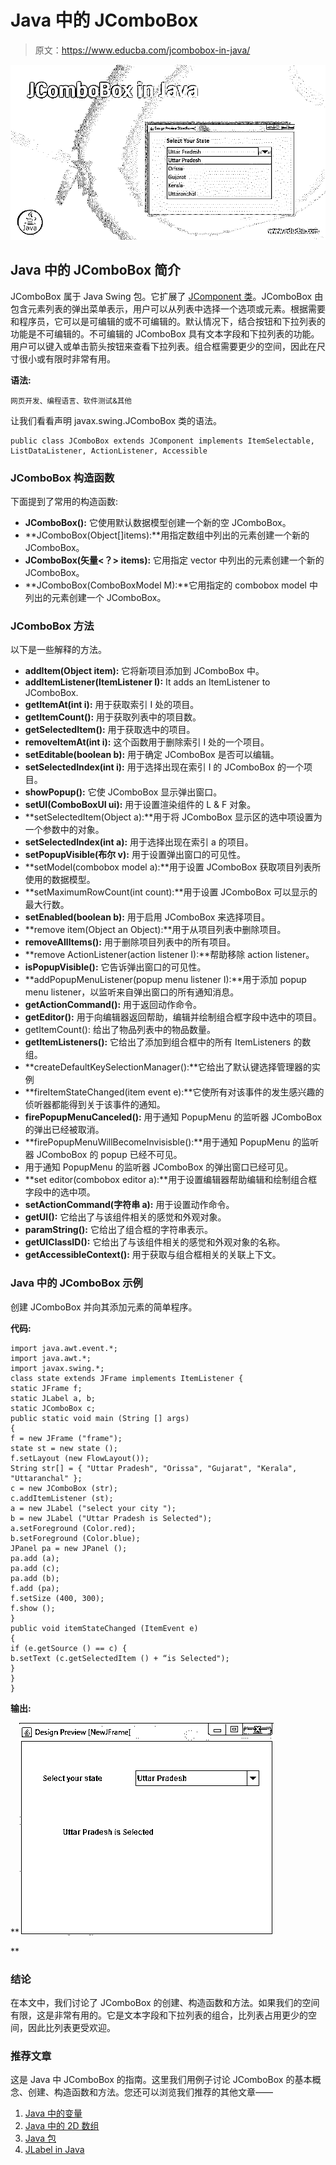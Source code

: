 # Java 中的 JComboBox

> 原文：<https://www.educba.com/jcombobox-in-java/>

![JComboBox in Java](img/046446fb611aad2764bc269010d7259f.png)



## Java 中的 JComboBox 简介

JComboBox 属于 Java Swing 包。它扩展了 [JComponent 类](https://www.educba.com/jcomponent-in-java/)。JComboBox 由包含元素列表的弹出菜单表示，用户可以从列表中选择一个选项或元素。根据需要和程序员，它可以是可编辑的或不可编辑的。默认情况下，结合按钮和下拉列表的功能是不可编辑的。不可编辑的 JComboBox 具有文本字段和下拉列表的功能。用户可以键入或单击箭头按钮来查看下拉列表。组合框需要更少的空间，因此在尺寸很小或有限时非常有用。

**语法:**

<small>网页开发、编程语言、软件测试&其他</small>

让我们看看声明 javax.swing.JComboBox 类的语法。

```
public class JComboBox extends JComponent implements ItemSelectable, ListDataListener, ActionListener, Accessible
```

### JComboBox 构造函数

下面提到了常用的构造函数:

*   **JComboBox():** 它使用默认数据模型创建一个新的空 JComboBox。
*   **JComboBox(Object[]items):**用指定数组中列出的元素创建一个新的 JComboBox。
*   **JComboBox(矢量<？> items):** 它用指定 vector 中列出的元素创建一个新的 JComboBox。
*   **JComboBox(ComboBoxModel M):**它用指定的 combobox model 中列出的元素创建一个 JComboBox。

### JComboBox 方法

以下是一些解释的方法。

*   **addItem(Object item):** 它将新项目添加到 JComboBox 中。
*   **addItemListener(ItemListener I):** It adds an ItemListener to JComboBox.
*   **getItemAt(int i):** 用于获取索引 I 处的项目。
*   **getItemCount():** 用于获取列表中的项目数。
*   **getSelectedItem():** 用于获取选中的项目。
*   **removeItemAt(int i):** 这个函数用于删除索引 I 处的一个项目。
*   **setEditable(boolean b):** 用于确定 JComboBox 是否可以编辑。
*   **setSelectedIndex(int i):** 用于选择出现在索引 I 的 JComboBox 的一个项目。
*   **showPopup():** 它使 JComboBox 显示弹出窗口。
*   **setUI(ComboBoxUI ui):** 用于设置渲染组件的 L & F 对象。
*   **setSelectedItem(Object a):**用于将 JComboBox 显示区的选中项设置为一个参数中的对象。
*   **setSelectedIndex(int a):** 用于选择出现在索引 a 的项目。
*   **setPopupVisible(布尔 v):** 用于设置弹出窗口的可见性。
*   **setModel(combobox model a):**用于设置 JComboBox 获取项目列表所使用的数据模型。
*   **setMaximumRowCount(int count):**用于设置 JComboBox 可以显示的最大行数。
*   **setEnabled(boolean b):** 用于启用 JComboBox 来选择项目。
*   **remove item(Object an Object):**用于从项目列表中删除项目。
*   **removeAllItems():** 用于删除项目列表中的所有项目。
*   **remove ActionListener(action listener I):**帮助移除 action listener。
*   **isPopupVisible():** 它告诉弹出窗口的可见性。
*   **addPopupMenuListener(popup menu listener I):**用于添加 popup menu listener，以监听来自弹出窗口的所有通知消息。
*   **getActionCommand():** 用于返回动作命令。
*   **getEditor():** 用于向编辑器返回帮助，编辑并绘制组合框字段中选中的项目。
*   getItemCount(): 给出了物品列表中的物品数量。
*   **getItemListeners():** 它给出了添加到组合框中的所有 ItemListeners 的数组。
*   **createDefaultKeySelectionManager():**它给出了默认键选择管理器的实例
*   **fireItemStateChanged(item event e):**它使所有对该事件的发生感兴趣的侦听器都能得到关于该事件的通知。
*   **firePopupMenuCanceled():** 用于通知 PopupMenu 的监听器 JComboBox 的弹出已经被取消。
*   **firePopupMenuWillBecomeInvisisble():**用于通知 PopupMenu 的监听器 JComboBox 的 popup 已经不可见。
*   用于通知 PopupMenu 的监听器 JComboBox 的弹出窗口已经可见。
*   **set editor(combobox editor a):**用于设置编辑器帮助编辑和绘制组合框字段中的选中项。
*   **setActionCommand(字符串 a):** 用于设置动作命令。
*   **getUI():** 它给出了与该组件相关的感觉和外观对象。
*   **paramString():** 它给出了组合框的字符串表示。
*   **getUIClassID():** 它给出了与该组件相关的感觉和外观对象的名称。
*   **getAccessibleContext():** 用于获取与组合框相关的关联上下文。

### Java 中的 JComboBox 示例

创建 JComboBox 并向其添加元素的简单程序。

**代码:**

```
import java.awt.event.*;
import java.awt.*;
import javax.swing.*;
class state extends JFrame implements ItemListener {
static JFrame f;
static JLabel a, b;
static JComboBox c;
public static void main (String [] args)
{
f = new JFrame ("frame");
state st = new state ();
f.setLayout (new FlowLayout());
String str[] = { "Uttar Pradesh", "Orissa", "Gujarat", "Kerala", "Uttaranchal" };
c = new JComboBox (str);
c.addItemListener (st);
a = new JLabel ("select your city ");
b = new JLabel ("Uttar Pradesh is Selected");
a.setForeground (Color.red);
b.setForeground (Color.blue);
JPanel pa = new JPanel ();
pa.add (a);
pa.add (c);
pa.add (b);
f.add (pa);
f.setSize (400, 300);
f.show ();
}
public void itemStateChanged (ItemEvent e)
{
if (e.getSource () == c) {
b.setText (c.getSelectedItem () + “is Selected");
}
}
}
```

**输出:**

**![JCombobox in java ](img/edce668a53a0e1a3d23e4e5fc5779600.png)

** 

### 结论

在本文中，我们讨论了 JComboBox 的创建、构造函数和方法。如果我们的空间有限，这是非常有用的。它是文本字段和下拉列表的组合，比列表占用更少的空间，因此比列表更受欢迎。

### 推荐文章

这是 Java 中 JComboBox 的指南。这里我们用例子讨论 JComboBox 的基本概念、创建、构造函数和方法。您还可以浏览我们推荐的其他文章——

1.  [Java 中的变量](https://www.educba.com/variables-in-java/)
2.  [Java 中的 2D 数组](https://www.educba.com/2d-arrays-in-java/)
3.  [Java 包](https://www.educba.com/java-packages/)
4.  [JLabel in Java](https://www.educba.com/jlabel-in-java/)





